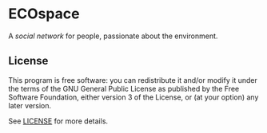 # ECOspace

<!-- README inspired by https://github.com/nukeop/nuclear/ -->

A *social network* for people, passionate about the environment.

<!-- TODO: Add the rest of the stuff -->

## License

This program is free software: you can redistribute it and/or modify
it under the terms of the GNU General Public License as published by
the Free Software Foundation, either version 3 of the License, or
(at your option) any later version.

See [LICENSE](./LICENSE) for more details.

